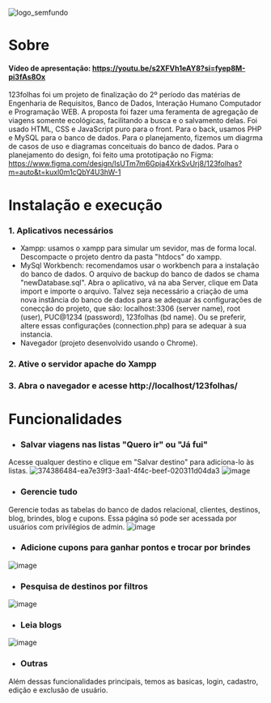 ![logo_semfundo](https://github.com/user-attachments/assets/dd912800-1511-42cd-95ca-670641f15fda)

# Sobre
#### Vídeo de apresentação: https://youtu.be/s2XFVh1eAY8?si=fyep8M-pi3fAs8Ox
123folhas foi um projeto de finalização do 2º período das matérias de Engenharia de Requisitos, Banco de Dados, Interação Humano Computador e Programação WEB. A proposta foi fazer uma feramenta de agregação de viagens somente ecológicas, facilitando a busca e o salvamento delas. Foi usado HTML, CSS e JavaScript puro para o front. Para o back, usamos PHP e MySQL para o banco de dados. Para o planejamento, fizemos um diagrma de casos de uso e diagramas conceituais do banco de dados. Para o planejamento do design, foi feito uma prototipação no Figma: https://www.figma.com/design/IsUTm7m6Gpja4XrkSvUrj8/123folhas?m=auto&t=kuxl0m1cQbY4U3hW-1

# Instalação e execução
### 1. Aplicativos necessários
- Xampp: usamos o xampp para simular um sevidor, mas de forma local. Descompacte o projeto dentro da pasta "htdocs" do xampp. 
- MySql Workbench: recomendamos usar o workbench para a instalação do banco de dados. O arquivo de backup do banco de dados se chama "newDatabase.sql". Abra o aplicativo, vá na aba Server, clique em Data import e importe o arquivo. Talvez seja necessário a criação de uma nova instância do banco de dados para se adequar às configurações de conecção do projeto, que são: localhost:3306 (server name), root (user), PUC@1234 (password), 123folhas (bd name). Ou se preferir, altere essas configurações (connection.php) para se adequar à sua instancia.
- Navegador (projeto desenvolvido usando o Chrome).
### 2. Ative o servidor apache do Xampp
### 3. Abra o navegador e acesse http://localhost/123folhas/

# Funcionalidades
- ### Salvar viagens nas listas "Quero ir" ou "Já fui"
Acesse qualquer destino e clique em "Salvar destino" para adiciona-lo às listas.
![374386484-ea7e39f3-3aa1-4f4c-beef-020311d04da3](https://github.com/user-attachments/assets/5ed5bd34-49d7-4b20-92f8-bf33fa8db258)
![image](https://github.com/user-attachments/assets/b0a0d809-b488-4024-a3cc-fc6a23cc7398)

- ### Gerencie tudo
Gerencie todas as tabelas do banco de dados relacional, clientes, destinos, blog, brindes, blog e cupons. Essa página só pode ser acessada por usuários com privilégios de admin.
![image](https://github.com/user-attachments/assets/a910d23c-262b-485e-a81d-98037a1be182)

- ### Adicione cupons para ganhar pontos e trocar por brindes
![image](https://github.com/user-attachments/assets/45cdf4d7-0a39-478b-907d-f7ef7da808af)

- ### Pesquisa de destinos por filtros
![image](https://github.com/user-attachments/assets/0e46638c-6fd1-4d00-a9d7-bf3d6ab4e9af)

- ### Leia blogs
![image](https://github.com/user-attachments/assets/d76ceccd-76a5-4c11-9f64-93338bfcd140)


- ### Outras
Além dessas funcionalidades principais, temos as basicas, login, cadastro, edição e exclusão de usuário.
